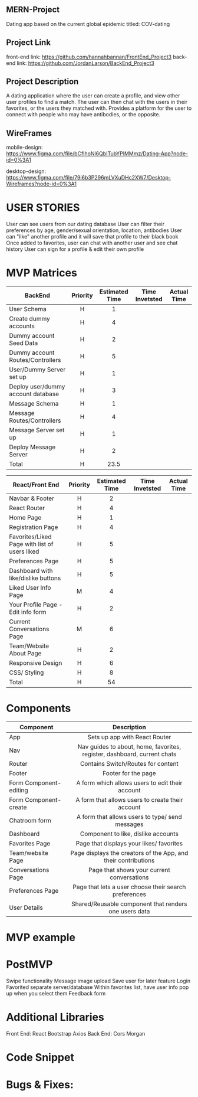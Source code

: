 ## MERN-Project
Dating app based on the current global epidemic titled: COV-dating


## Project Link

front-end link: https://github.com/hannahbannan/FrontEnd_Project3
back-end link: https://github.com/JordanLarson/BackEnd_Project3


## Project Description
A dating application where the user can create a profile, and view other user profiles to find a match. The user can then chat
with the users in their favorites, or the users they matched with. Provides a platform for the user to connect with people who 
may have antibodies, or the opposite.


## WireFrames

mobile-design:
https://www.figma.com/file/bCfIhoNl6QbITubYPlMMmz/Dating-App?node-id=0%3A1

desktop-design:
https://www.figma.com/file/79i6b3P296mLVXuDHc2XW7/Desktop-Wireframes?node-id=0%3A1



# USER STORIES
User can see users from our dating database
User can filter their preferences by age, gender/sexual orientation, location, antibodies
User can "like" another profile and it will save that profile to their black book
Once added to favorites, user can chat with another user and see chat history
User can sign for a profile & edit their own profile



# MVP Matrices
| BackEnd                                       | Priority | Estimated Time | Time Invetsted | Actual Time |
| --------------------------------------------- | :------: | :------------: | :------------: | :---------: |
| User Schema                                   |    H     |       1        |                |             |
| Create dummy accounts                         |    H     |       4        |                |             |
| Dummy account Seed Data                       |    H     |       2        |                |             |
| Dummy account Routes/Controllers              |    H     |       5        |                |             |
| User/Dummy Server set up                      |    H     |       1        |                |             |
| Deploy user/dummy account database            |    H     |       3        |                |             |
| Message Schema                                |    H     |       1        |                |             |
| Message  Routes/Controllers                   |    H     |       4        |                |             |
| Message Server set up                         |    H     |       1        |                |             |
| Deploy Message Server                         |    H     |       2        |                |             |
| Total                                         |    H     |       23.5     |                |             |



| React/Front End                               | Priority | Estimated Time | Time Invetsted | Actual Time |
| --------------------------------------------- | :------: | :------------: | :------------: | :---------: |
| Navbar & Footer                               |    H     |       2        |                |             |
| React Router                                  |    H     |       4        |                |             |
| Home Page                                     |    H     |       1        |                |             |
| Registration Page                             |    H     |       4        |                |             |
| Favorites/Liked Page with list of users liked |    H     |       5        |                |             |
| Preferences Page                              |    H     |       5        |                |             |
| Dashboard with like/dislike buttons           |    H     |       5        |                |             |
| Liked User Info Page                          |    M     |       4        |                |             |
| Your Profile Page -Edit info form             |    H     |       2        |                |             |
| Current Conversations Page                    |    M     |       6        |                |             |
| Team/Website About Page                       |    H     |       2        |                |             |
| Responsive Design                             |    H     |       6        |                |             |
| CSS/ Styling                                  |    H     |       8        |                |             |
| Total                                         |    H     |       54       |                |             |

# Components

| Component              |                                       Description                                        |
| ---------------------- | :--------------------------------------------------------------------------------------: |
| App                    |                              Sets up app with React Router                               |
| Nav                    |         Nav guides to about, home, favorites, register, dashboard, current chats         |
| Router                 |                            Contains Switch/Routes for content                            |
| Footer                 |                              Footer for the page                                         |
| Form Component-editing |                       A form which allows users to edit their account                    |
| Form Component-create  |                       A form that allows users to create their account                   |
| Chatroom form          |                       A form that allows users to type/ send messages                    |
| Dashboard              |                                Component to like, dislike accounts                       |
| Favorites Page         |                            Page that displays your likes/ favorites                      |
| Team/website Page      |                Page displays the creators of the App, and their contributions            |
| Conversations Page     |                           Page that shows your current conversations                     |
| Preferences Page       |                    Page that lets a user choose their search preferences                 |
| User Details           |                       Shared/Reusable component that renders one users data              |
# MVP example


# PostMVP

Swipe functionality 
Message image upload
Save user for later feature
Login 
Favorited separate server/database
Within favorites list, have user info pop up when you select them
Feedback form


# Additional Libraries
Front End:
React Bootstrap
Axios
Back End:
Cors
Morgan


# Code Snippet


# Bugs & Fixes:
